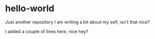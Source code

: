 # hello-world
Just another repository
I am writing a bit about my self, isn't that nice? 

I added a couple of lines here, nice hey?



